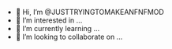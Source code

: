 - 👋 Hi, I’m @JUSTTRYINGTOMAKEANFNFMOD
- 👀 I’m interested in ...
- 🌱 I’m currently learning ...
- 💞️ I’m looking to collaborate on ...


<!---
JUSTTRYINGTOMAKEANFNFMOD/JUSTTRYINGTOMAKEANFNFMOD is a ✨ special ✨ repository because its `README.md` (this file) appears on your GitHub profile.
You can click the Preview link to take a look at your changes.
--->
